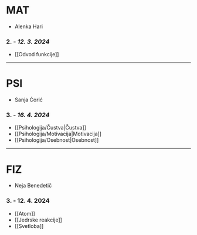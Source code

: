 # MAT
- Alenka Hari
###  2. - *12. 3. 2024*
- [[Odvod funkcije]] 
---
# PSI
- Sanja Ćorić
### 3. - *16. 4. 2024*
- [[Psihologija/Čustva|Čustva]]
- [[Psihologija/Motivacija|Motivacija]]
- [[Psihologija/Osebnost|Osebnost]]
---
# FIZ
- Neja Benedetič
### 3. - 12. 4. 2024
- [[Atom]]
- [[Jedrske reakcije]]
- [[Svetloba]]